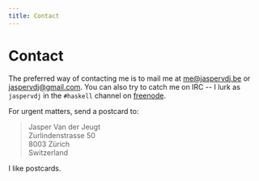 ```yaml
---
title: Contact
---
```


# Contact

The preferred way of contacting me is to mail me at
[me@jaspervdj.be](mailto:me@jaspervdj.be) or
[jaspervdj@gmail.com](mailto:jaspervdj@gmail.com). You can also try to catch me
on IRC -- I lurk as `jaspervdj` in the `#haskell` channel on [freenode].

[freenode]: http://freenode.net/

For urgent matters, send a postcard to:

> Jasper Van der Jeugt  
> Zurlindenstrasse 50  
> 8003 Zürich  
> Switzerland  

I like postcards.
